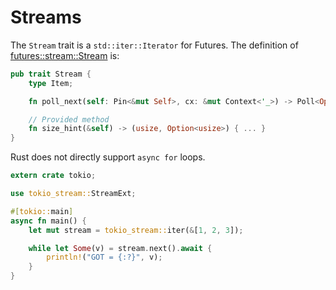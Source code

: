 # Streams

The `Stream` trait is a `std::iter::Iterator` for Futures.
The definition of [futures::stream::Stream](https://docs.rs/futures/latest/futures/stream/trait.Stream.html) is:

```rust
pub trait Stream {
    type Item;

    fn poll_next(self: Pin<&mut Self>, cx: &mut Context<'_>) -> Poll<Option<Self::Item>>;

    // Provided method
    fn size_hint(&self) -> (usize, Option<usize>) { ... }
}
```

Rust does not directly support `async for` loops.

```rust
extern crate tokio;

use tokio_stream::StreamExt;

#[tokio::main]
async fn main() {
    let mut stream = tokio_stream::iter(&[1, 2, 3]);

    while let Some(v) = stream.next().await {
        println!("GOT = {:?}", v);
    }
}
```

